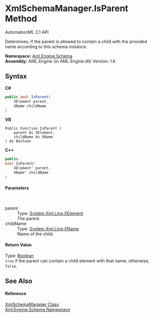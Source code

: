 # XmlSchemaManager.IsParent Method 
AutomationML 2.1 API 

Determines, if the parent is allowed to contain a child with the provided name according to this schema instance.

**Namespace:**&nbsp;<a href="N_Aml_Engine_Schema">Aml.Engine.Schema</a><br />**Assembly:**&nbsp;AML.Engine (in AML.Engine.dll) Version: 1.6

## Syntax

**C#**<br />
``` C#
public bool IsParent(
	XElement parent,
	XName childName
)
```

**VB**<br />
``` VB
Public Function IsParent ( 
	parent As XElement,
	childName As XName
) As Boolean
```

**C++**<br />
``` C++
public:
bool IsParent(
	XElement^ parent, 
	XName^ childName
)
```


#### Parameters
&nbsp;<dl><dt>parent</dt><dd>Type: <a href="https://docs.microsoft.com/dotnet/api/system.xml.linq.xelement" target="_parent" rel="noopener noreferrer">System.Xml.Linq.XElement</a><br />The parent.</dd><dt>childName</dt><dd>Type: <a href="https://docs.microsoft.com/dotnet/api/system.xml.linq.xname" target="_parent" rel="noopener noreferrer">System.Xml.Linq.XName</a><br />Name of the child.</dd></dl>

#### Return Value
Type: <a href="https://docs.microsoft.com/dotnet/api/system.boolean" target="_parent" rel="noopener noreferrer">Boolean</a><br />`true` if the parent can contain a child element with that name; otherwise, `false`.

## See Also


#### Reference
<a href="T_Aml_Engine_Schema_XmlSchemaManager">XmlSchemaManager Class</a><br /><a href="N_Aml_Engine_Schema">Aml.Engine.Schema Namespace</a><br />